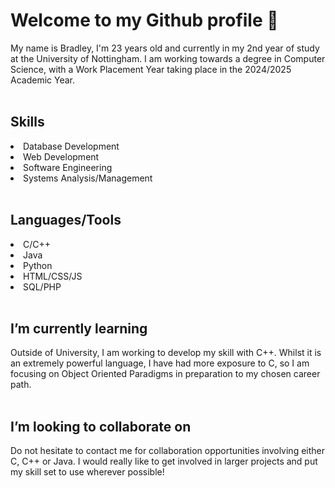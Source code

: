 # Welcome to my Github profile 👋
My name is Bradley, I'm 23 years old and currently in my 2nd year of study at the University of Nottingham. I am working towards a degree in Computer Science, with a Work Placement Year taking place in the 2024/2025 Academic Year. 
<br> <br>

## Skills
<li>Database Development</li>
<li>Web Development</li>
<li>Software Engineering</li>
<li>Systems Analysis/Management</li> <br>

## Languages/Tools
<li>C/C++</li>
<li>Java</li>
<li>Python</li>
<li>HTML/CSS/JS</li>
<li>SQL/PHP</li>
<br>

## I’m currently learning
Outside of University, I am working to develop my skill with C++. Whilst it is an extremely powerful language, I have had more exposure to C, so I am focusing on Object Oriented Paradigms in preparation to my chosen career path. <br> <br>

## I’m looking to collaborate on
Do not hesitate to contact me for collaboration opportunities involving either C, C++ or Java. I would really like to get involved in larger projects and put my skill set to use wherever possible! <br> <br>

<!--
**BradM99/BradM99** is a ✨ _special_ ✨ repository because its `README.md` (this file) appears on your GitHub profile.

Here are some ideas to get you started:

- 🔭 I’m currently working on ...
- 🌱 I’m currently learning ...
- 👯 I’m looking to collaborate on ...
- 🤔 I’m looking for help with ...
- 💬 Ask me about ...
- 📫 How to reach me: ...
- 😄 Pronouns: ...
- ⚡ Fun fact: ...
-->
